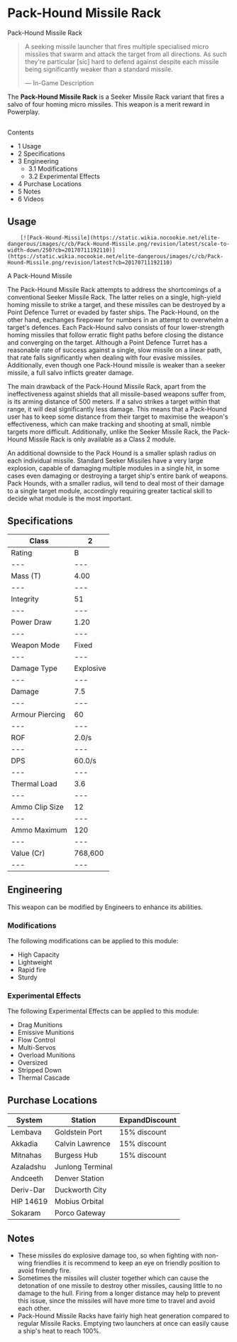 # Pack-Hound Missile Rack
Pack-Hound Missile Rack
 		 	 

> 
> 
> A seeking missile launcher that fires multiple specialised micro missiles that swarm and attack the target from all directions. As such they're particular [sic] hard to defend against despite each missile being significantly weaker than a standard missile.
> 
> 
> — In-Game Description
> 

The **Pack-Hound Missile Rack** is a Seeker Missile Rack variant that fires a salvo of four homing micro missiles. This weapon is a merit reward in Powerplay.

## 

Contents

- 1 Usage
- 2 Specifications
- 3 Engineering
    - 3.1 Modifications
    - 3.2 Experimental Effects
- 4 Purchase Locations
- 5 Notes
- 6 Videos

## Usage

 	 	[![Pack-Hound-Missile](https://static.wikia.nocookie.net/elite-dangerous/images/c/cb/Pack-Hound-Missile.png/revision/latest/scale-to-width-down/250?cb=20170711192110)](https://static.wikia.nocookie.net/elite-dangerous/images/c/cb/Pack-Hound-Missile.png/revision/latest?cb=20170711192110) 	 		 			 		 		 		 			
A Pack-Hound Missile
 		 	 

The Pack-Hound Missile Rack attempts to address the shortcomings of a conventional Seeker Missile Rack. The latter relies on a single, high-yield homing missile to strike a target, and these missiles can be destroyed by a Point Defence Turret or evaded by faster ships. The Pack-Hound, on the other hand, exchanges firepower for numbers in an attempt to overwhelm a target's defences. Each Pack-Hound salvo consists of four lower-strength homing missiles that follow erratic flight paths before closing the distance and converging on the target. Although a Point Defence Turret has a reasonable rate of success against a single, slow missile on a linear path, that rate falls significantly when dealing with four evasive missiles. Additionally, even though one Pack-Hound missile is weaker than a seeker missile, a full salvo inflicts greater damage.

The main drawback of the Pack-Hound Missile Rack, apart from the ineffectiveness against shields that all missile-based weapons suffer from, is its arming distance of 500 meters. If a salvo strikes a target within that range, it will deal significantly less damage. This means that a Pack-Hound user has to keep some distance from their target to maximise the weapon's effectiveness, which can make tracking and shooting at small, nimble targets more difficult. Additionally, unlike the Seeker Missile Rack, the Pack-Hound Missile Rack is only available as a Class 2 module.

An additional downside to the Pack Hound is a smaller splash radius on each individual missile. Standard Seeker Missiles have a very large explosion, capable of damaging multiple modules in a single hit, in some cases even damaging or destroying a target ship's entire bank of weapons. Pack Hounds, with a smaller radius, will tend to deal most of their damage to a single target module, accordingly requiring greater tactical skill to decide what module is the most important.

## Specifications

| Class | 2 |
| --- | --- |
| Rating | B |
| --- | --- |
| Mass (T) | 4.00 |
| --- | --- |
| Integrity | 51 |
| --- | --- |
| Power Draw | 1.20 |
| --- | --- |
| Weapon Mode | Fixed |
| --- | --- |
| Damage Type | Explosive |
| --- | --- |
| Damage | 7.5 |
| --- | --- |
| Armour Piercing | 60 |
| --- | --- |
| ROF | 2.0/s |
| --- | --- |
| DPS | 60.0/s |
| --- | --- |
| Thermal Load | 3.6 |
| --- | --- |
| Ammo Clip Size | 12 |
| --- | --- |
| Ammo Maximum | 120 |
| --- | --- |
| Value (Cr) | 768,600 |
| --- | --- |

## Engineering

This weapon can be modified by Engineers to enhance its abilities.

### Modifications

The following modifications can be applied to this module:

- High Capacity
- Lightweight
- Rapid fire
- Sturdy

### Experimental Effects

The following Experimental Effects can be applied to this module:

- Drag Munitions
- Emissive Munitions
- Flow Control
- Multi-Servos
- Overload Munitions
- Oversized
- Stripped Down
- Thermal Cascade

## Purchase Locations

| System | Station | ExpandDiscount |
| --- | --- | --- |
| Lembava | Goldstein Port | 15% discount |
| Akkadia | Calvin Lawrence | 15% discount |
| Mitnahas | Burgess Hub | 15% discount |
| Azaladshu | Junlong Terminal |  |
| Andceeth | Denver Station |  |
| Deriv-Dar | Duckworth City |  |
| HIP 14619 | Mobius Orbital |  |
| Sokaram | Porco Gateway |  |

## Notes

- These missiles do explosive damage too, so when fighting with non-wing friendlies it is recommend to keep an eye on friendly position to avoid friendly fire.
- Sometimes the missiles will cluster together which can cause the detonation of one missile to destroy other missiles, causing little to no damage to the hull. Firing from a longer distance may help to prevent this issue, since the missiles will have more time to travel and avoid each other.
- Pack-Hound Missile Racks have fairly high heat generation compared to regular Missile Racks. Emptying two launchers at once can easily cause a ship's heat to reach 100%.